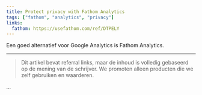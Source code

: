 ```yaml
---
title: Protect privacy with Fathom Analytics
tags: ["fathom", "analytics", "privacy"]
links:
  fathom: https://usefathom.com/ref/DTPELY
---
```


Een goed alternatief voor Google Analytics is Fathom Analytics.

---

> Dit artikel bevat referral links, maar de inhoud is volledig gebaseerd op de mening van de schrijver.
> We promoten alleen producten die we zelf gebruiken en waarderen.

...
